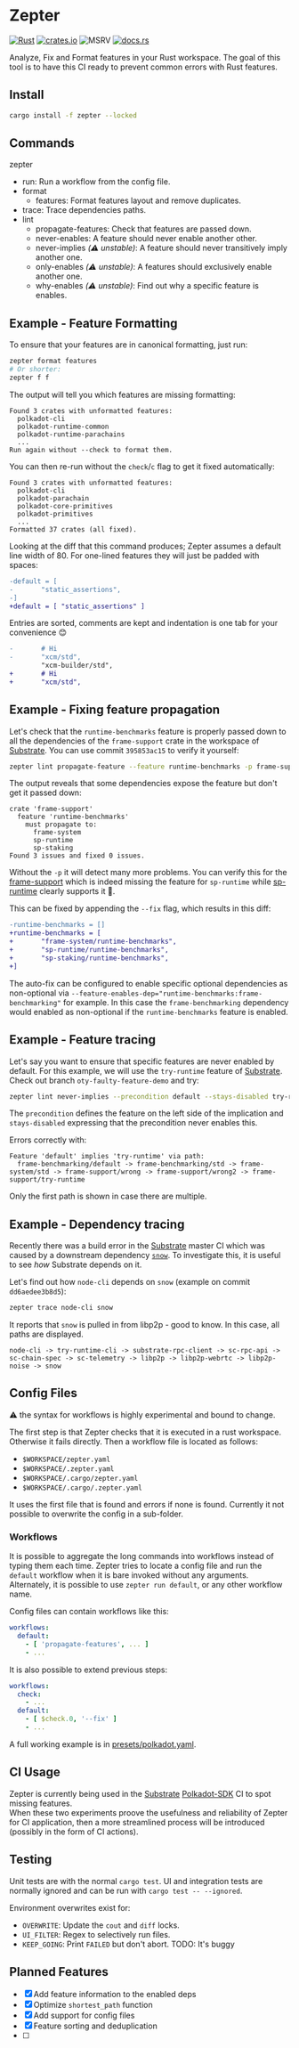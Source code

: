 # Zepter

[![Rust](https://github.com/ggwpez/zepter/actions/workflows/rust.yml/badge.svg)](https://github.com/ggwpez/zepter/actions/workflows/rust.yml)
[![crates.io](https://img.shields.io/crates/v/zepter.svg)](https://crates.io/crates/zepter)
![MSRV](https://img.shields.io/badge/MSRV-1.70-informational)
[![docs.rs](https://img.shields.io/docsrs/zepter)](https://docs.rs/zepter/latest/zepter)

Analyze, Fix and Format features in your Rust workspace. The goal of this tool is to have this CI ready to prevent common errors with Rust features.

## Install

```bash
cargo install -f zepter --locked
```

## Commands

zepter
- run: Run a workflow from the config file.
- format
  - features: Format features layout and remove duplicates.
- trace: Trace dependencies paths.
- lint
  - propagate-features: Check that features are passed down.
  - never-enables: A feature should never enable another other.
  - never-implies *(⚠️ unstable)*: A feature should never transitively imply another one.
  - only-enables *(⚠️ unstable)*: A features should exclusively enable another one.
  - why-enables *(⚠️ unstable)*: Find out why a specific feature is enables.

## Example - Feature Formatting

To ensure that your features are in canonical formatting, just run:

```bash
zepter format features
# Or shorter:
zepter f f
```

The output will tell you which features are missing formatting:

```pre
Found 3 crates with unformatted features:
  polkadot-cli
  polkadot-runtime-common
  polkadot-runtime-parachains
  ...
Run again without --check to format them.
```

You can then re-run without the `check`/`c` flag to get it fixed automatically:

```pre
Found 3 crates with unformatted features:
  polkadot-cli
  polkadot-parachain
  polkadot-core-primitives
  polkadot-primitives
  ...
Formatted 37 crates (all fixed).
```

Looking at the diff that this command produces; Zepter assumes a default line width of 80. For one-lined features they will just be padded with spaces:

```patch
-default = [
-       "static_assertions",
-]
+default = [ "static_assertions" ]
```

Entries are sorted, comments are kept and indentation is one tab for your convenience 😊

```patch
-       # Hi
-       "xcm/std",
        "xcm-builder/std",
+       # Hi
+       "xcm/std",
```

## Example - Fixing feature propagation

Let's check that the `runtime-benchmarks` feature is properly passed down to all the dependencies of the `frame-support` crate in the workspace of [Substrate]. You can use commit `395853ac15` to verify it yourself:  

```bash
zepter lint propagate-feature --feature runtime-benchmarks -p frame-support --workspace
```

The output reveals that some dependencies expose the feature but don't get it passed down:  

```pre
crate 'frame-support'
  feature 'runtime-benchmarks'
    must propagate to:
      frame-system
      sp-runtime
      sp-staking
Found 3 issues and fixed 0 issues.
```

Without the `-p` it will detect many more problems. You can verify this for the [frame-support](https://github.com/paritytech/substrate/blob/ce2cee35f8f0fc5968ea6ffaffa6660dcd008804/frame/support/Cargo.toml#L71) which is indeed missing the feature for `sp-runtime` while [sp-runtime](https://github.com/paritytech/substrate/blob/0b6aec52a90870c999856cd37f7d04789cdd8dfc/primitives/runtime/Cargo.toml#L43) clearly supports it 🤔.

This can be fixed by appending the `--fix` flag, which results in this diff:

```patch
-runtime-benchmarks = []
+runtime-benchmarks = [
+       "frame-system/runtime-benchmarks",
+       "sp-runtime/runtime-benchmarks",
+       "sp-staking/runtime-benchmarks",
+]
```

The auto-fix can be configured to enable specific optional dependencies as non-optional via `--feature-enables-dep="runtime-benchmarks:frame-benchmarking"` for example. In this case the `frame-benchmarking` dependency would enabled as non-optional if the `runtime-benchmarks` feature is enabled.

## Example - Feature tracing

Let's say you want to ensure that specific features are never enabled by default. For this example, we will use the `try-runtime` feature of [Substrate]. Check out branch `oty-faulty-feature-demo` and try:

```bash
zepter lint never-implies --precondition default --stays-disabled try-runtime --offline --workspace
```

The `precondition` defines the feature on the left side of the implication and `stays-disabled` expressing that the precondition never enables this.

Errors correctly with:
```pre
Feature 'default' implies 'try-runtime' via path:
  frame-benchmarking/default -> frame-benchmarking/std -> frame-system/std -> frame-support/wrong -> frame-support/wrong2 -> frame-support/try-runtime
```

Only the first path is shown in case there are multiple.

## Example - Dependency tracing

Recently there was a build error in the [Substrate](https://github.com/paritytech/substrate) master CI which was caused by a downstream dependency [`snow`](https://github.com/mcginty/snow/issues/146). To investigate this, it is useful to see *how* Substrate depends on it.  

Let's find out how `node-cli` depends on `snow` (example on commit `dd6aedee3b8d5`):

```bash
zepter trace node-cli snow
```

It reports that `snow` is pulled in from libp2p - good to know. In this case, all paths are displayed.

```pre
node-cli -> try-runtime-cli -> substrate-rpc-client -> sc-rpc-api -> sc-chain-spec -> sc-telemetry -> libp2p -> libp2p-webrtc -> libp2p-noise -> snow
```

## Config Files

⚠️ the syntax for workflows is highly experimental and bound to change.

The first step is that Zepter checks that it is executed in a rust workspace. Otherwise it fails directly. Then a workflow file is located as follows:

- `$WORKSPACE/zepter.yaml`
- `$WORKSPACE/.zepter.yaml`
- `$WORKSPACE/.cargo/zepter.yaml`
- `$WORKSPACE/.cargo/.zepter.yaml`

It uses the first file that is found and errors if none is found. Currently it not possible to overwrite the config in a sub-folder.

### Workflows

It is possible to aggregate the long commands into workflows instead of typing them each time. Zepter tries to locate a config file and run the `default` workflow when it is bare invoked without any arguments.  
Alternately, it is possible to use `zepter run default`, or any other workflow name.

Config files can contain workflows like this:

```yaml
workflows:
  default:
    - [ 'propagate-features', ... ]
    - ...
```

It is also possible to extend previous steps:

```yaml
workflows:
  check:
    - ...
  default:
    - [ $check.0, '--fix' ]
    - ...
```

A full working example is in [presets/polkadot.yaml](presets/polkadot.yaml).

## CI Usage

Zepter is currently being used in the [Substrate](https://github.com/paritytech/substrate/blob/19971bd3eafa6394d918030f4142f85ea54404c0/scripts/ci/gitlab/pipeline/check.yml#L56-L60) [Polkadot-SDK](https://github.com/paritytech/polkadot-sdk/pull/1194) CI to spot missing features.  
When these two experiments proove the usefulness and reliability of Zepter for CI application, then a more streamlined process will be introduced (possibly in the form of CI actions).

## Testing

Unit tests are with the normal `cargo test`. UI and integration tests are normally ignored and can be run with `cargo test -- --ignored`.

Environment overwrites exist for:
- `OVERWRITE`: Update the `cout` and `diff` locks.
- `UI_FILTER`: Regex to selectively run files.
- `KEEP_GOING`: Print `FAILED` but don't abort. TODO: It's buggy

## Planned Features

- [x] Add feature information to the enabled deps
- [x] Optimize `shortest_path` function
- [x] Add support for config files
- [x] Feature sorting and deduplication
- [ ] 

<!-- LINKS -->
[Cumulus]: https://github.com/paritytech/cumulus
[Substrate]: https://github.com/paritytech/substrate
